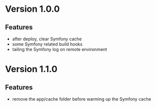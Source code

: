 # Version 1.0.0
## Features
- after deploy, clear Symfony cache
- some Symfony related build hooks
- tailing the Symfony log on remote environment

# Version 1.1.0
## Features
- remove the app/cache folder before warming up the Symfony cache
